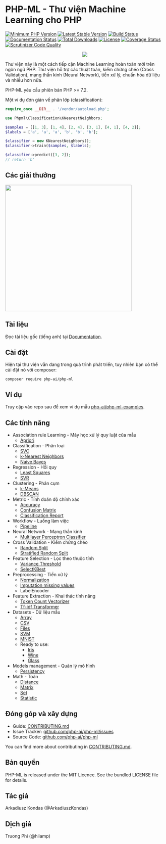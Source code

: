 # PHP-ML - Thư viện Machine Learning cho PHP

[![Minimum PHP Version](https://img.shields.io/badge/php-%3E%3D%207.2-8892BF.svg)](https://php.net/)
[![Latest Stable Version](https://img.shields.io/packagist/v/php-ai/php-ml.svg)](https://packagist.org/packages/php-ai/php-ml)
[![Build Status](https://travis-ci.org/php-ai/php-ml.svg?branch=master)](https://travis-ci.org/php-ai/php-ml)
[![Documentation Status](https://readthedocs.org/projects/php-ml/badge/?version=master)](http://php-ml.readthedocs.org/)
[![Total Downloads](https://poser.pugx.org/php-ai/php-ml/downloads.svg)](https://packagist.org/packages/php-ai/php-ml)
[![License](https://poser.pugx.org/php-ai/php-ml/license.svg)](https://packagist.org/packages/php-ai/php-ml)
[![Coverage Status](https://coveralls.io/repos/github/php-ai/php-ml/badge.svg?branch=master)](https://coveralls.io/github/php-ai/php-ml?branch=master)
[![Scrutinizer Code Quality](https://scrutinizer-ci.com/g/php-ai/php-ml/badges/quality-score.png?b=master)](https://scrutinizer-ci.com/g/php-ai/php-ml/?branch=master)

<p align="center">
	<img src="https://github.com/php-ai/php-ml/raw/master/docs/assets/php-ml-logo.png" />
</p>

Thư viện này là một cách tiếp cận Machine Learning hoàn toàn mới trên ngôn ngữ PHP.
Thư viện hỗ trợ các thuật toán, kiểm chứng chéo (Cross Validation), mạng thần kinh (Neural Network), tiền xử lý, chuẩn hóa dữ liệu và nhiều hơn nữa.

PHP-ML yêu cầu phiên bản PHP >= 7.2.

Một ví dụ đơn giản về phân lớp (classification):
```php
require_once __DIR__ . '/vendor/autoload.php';

use Phpml\Classification\KNearestNeighbors;

$samples = [[1, 3], [1, 4], [2, 4], [3, 1], [4, 1], [4, 2]];
$labels = ['a', 'a', 'a', 'b', 'b', 'b'];

$classifier = new KNearestNeighbors();
$classifier->train($samples, $labels);

$classifier->predict([3, 2]);
// return 'b'
```

## Các giải thưởng

<a href="http://www.yegor256.com/2016/10/23/award-2017.html">
  <img src="http://www.yegor256.com/images/award/2017/winner-itcraftsmanpl.png" width="400"/></a>

## Tài liệu

Đọc tài liệu gốc (tiếng anh) tại [Documentation](http://php-ml.readthedocs.org/).

## Cài đặt

Hiện tại thư viện vẫn đang trong quá trình phát triển, tuy nhiên bạn có thể cài đặt nó với composer:

```
composer require php-ai/php-ml
```

## Ví dụ

Truy cập vào repo sau để xem ví dụ mẫu [php-ai/php-ml-examples](https://github.com/php-ai/php-ml-examples).

## Các tính năng

* Association rule Learning - Máy học xử lý quy luật của mẫu
    * [Apriori](machine-learning/association/apriori.md)
* Classification - Phân loại
    * [SVC](machine-learning/classification/svc.md)
    * [k-Nearest Neighbors](machine-learning/classification/k-nearest-neighbors.md)
    * [Naive Bayes](machine-learning/classification/naive-bayes.md)
* Regression - Hồi quy
    * [Least Squares](machine-learning/regression/least-squares.md)
    * [SVR](machine-learning/regression/svr.md)
* Clustering - Phân cụm
    * [k-Means](machine-learning/clustering/k-means.md)
    * [DBSCAN](machine-learning/clustering/dbscan.md)
* Metric - Tính đoán độ chính xác
    * [Accuracy](machine-learning/metric/accuracy.md)
    * [Confusion Matrix](machine-learning/metric/confusion-matrix.md)
    * [Classification Report](machine-learning/metric/classification-report.md)
* Workflow - Luồng làm việc
    * [Pipeline](machine-learning/workflow/pipeline)
* Neural Network - Mạng thần kinh
    * [Multilayer Perceptron Classifier](machine-learning/neural-network/multilayer-perceptron-classifier.md)
* Cross Validation - Kiểm chứng chéo
    * [Random Split](machine-learning/cross-validation/random-split.md)
    * [Stratified Random Split](machine-learning/cross-validation/stratified-random-split.md)
* Feature Selection - Lọc theo thuộc tính
    * [Variance Threshold](machine-learning/feature-selection/variance-threshold.md)
    * [SelectKBest](machine-learning/feature-selection/selectkbest.md)
* Preprocessing - Tiền xử lý
    * [Normalization](machine-learning/preprocessing/normalization.md)
    * [Imputation missing values](machine-learning/preprocessing/imputation-missing-values.md)
    * LabelEncoder
* Feature Extraction - Khai thác tính năng
    * [Token Count Vectorizer](machine-learning/feature-extraction/token-count-vectorizer.md)
    * [Tf-idf Transformer](machine-learning/feature-extraction/tf-idf-transformer.md)
* Datasets - Dữ liệu mẫu
    * [Array](machine-learning/datasets/array-dataset.md)
    * [CSV](machine-learning/datasets/csv-dataset.md)
    * [Files](machine-learning/datasets/files-dataset.md)
    * [SVM](machine-learning/datasets/svm-dataset.md)
    * [MNIST](machine-learning/datasets/mnist-dataset.md)
    * Ready to use:
        * [Iris](machine-learning/datasets/demo/iris.md)
        * [Wine](machine-learning/datasets/demo/wine.md)
        * [Glass](machine-learning/datasets/demo/glass.md)
* Models management - Quản lý mô hình
    * [Persistency](machine-learning/model-manager/persistency.md)
* Math - Toán
    * [Distance](math/distance.md)
    * [Matrix](math/matrix.md)
    * [Set](math/set.md)
    * [Statistic](math/statistic.md)


## Đóng góp và xây dựng

- Guide: [CONTRIBUTING.md](https://github.com/php-ai/php-ml/blob/master/CONTRIBUTING.md)
- Issue Tracker: [github.com/php-ai/php-ml/issues](https://github.com/php-ai/php-ml/issues)
- Source Code: [github.com/php-ai/php-ml](https://github.com/php-ai/php-ml)

You can find more about contributing in [CONTRIBUTING.md](../CONTRIBUTING.md).

## Bản quyền 

PHP-ML is released under the MIT Licence. See the bundled LICENSE file for details.

## Tác giả

Arkadiusz Kondas (@ArkadiuszKondas)

## Dịch giả

Truong Phi (@hiiamp)

